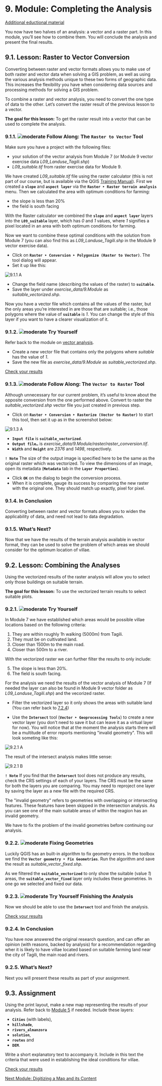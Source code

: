 # 9. Module: Completing the Analysis

[Additional eductional material](https://drive.google.com/drive/u/0/folders/1EqTNZhhCSkmQhYPK7otcpsJOE-glf-Cc?ths=true)

You now have two halves of an analysis: a vector and a raster part. In this module, you’ll see how to combine them. You will conclude the analysis and present the final results.

## 9.1. Lesson: Raster to Vector Conversion
Converting between raster and vector formats allows you to make use of both raster and vector data when solving a GIS problem, as well as using the various analysis methods unique to these two forms of geographic data. This increases the flexibility you have when considering data sources and processing methods for solving a GIS problem.

To combine a raster and vector analysis, you need to convert the one type of data to the other. Let’s convert the raster result of the previous lesson to a vector.

**The goal for this lesson:** To get the raster result into a vector that can be used to complete the analysis.

### 9.1.1. ![moderate](https://github.com/Toletum-Network/AutumnSchool_2020/blob/master/Icons/moderate.png) Follow Along: The **``Raster to Vector``** Tool

Make sure you have a project with the following files:

* your solution of the vector analysis from Module 7 (or Module 9 vector exercise data _L09_Landuse_Tagili.shp_)
* _L09_suitable.tif_ from raster exercise data for Module 9.

We have created _L09_suitable.tif_ file using the raster calculator (this is not part of our course, but is available via the QGIS [Training Manual](https://docs.qgis.org/testing/en/docs/training_manual/rasters/terrain_analysis.html#moderate-fa-using-the-raster-calculator)). First we created a **``slope``** and **``aspect layer``** via the **``Raster ‣ Raster terrain analysis``** menu. Then we calculated the area with optimum conditions for farming:

* the slope is less than 20% 
* the field is south facing

With the Raster calculator we combined the **``slope``** and **``aspect layer``** layers into the **``L09_suitable``** layer, which has _0_ and _1_ values, where _1_ signifies a pixel located in an area with both optimum conditions for farming.

Now we want to combine these optimal conditions with the solution from Module 7 (you can also find this as _L09_Landuse_Tagili.shp_ in the Module 9 vector exercise data).  

* Click on **``Raster ‣ Conversion ‣ Polygonize (Raster to Vector)``**. The tool dialog will appear.
* Set it up like this:

![9.1.1 A](https://github.com/Toletum-Network/AutumnSchool_2020/blob/master/Screenshots/9.1.1%20A.png)

* Change the field name (describing the values of the raster) to **``suitable``**.
* Save the layer under _exercise_data/9.Module_ as _suitable_vectorized.shp_.

Now you have a vector file which contains all the values of the raster, but the only areas you’re interested in are those that are suitable; i.e., those polygons where the value of **``suitable``** is _1_. You can change the style of this layer if you want to have a clearer visualization of it.

### 9.1.2. ![moderate](https://github.com/Toletum-Network/AutumnSchool_2020/blob/master/Icons/moderate.png) Try Yourself
Refer back to the module on [vector analysis](https://github.com/Toletum-Network/AutumnSchool_2020/blob/master/Training_Manual/6.%20Module:%20Creating%20Vector%20Data.md).

* Create a new vector file that contains only the polygons where _suitable_ has the value of _1_.
* Save the new file as _exercise_data/9.Module_ as _suitable_vectorized.shp_.

[Check your results](https://github.com/Toletum-Network/AutumnSchool_2020/blob/master/Training_Manual/Answer_Sheet/Answer_sheet.md#912--try-yourself)

### 9.1.3. ![moderate](https://github.com/Toletum-Network/AutumnSchool_2020/blob/master/Icons/moderate.png) Follow Along: The **``Vector to Raster``** Tool
Although unnecessary for our current problem, it’s useful to know about the opposite conversion from the one performed above. Convert to raster the _suitable_vectorized.shp_ vector file you just created in previous step.

* Click on **``Raster ‣ Conversion ‣ Rasterize (Vector to Raster)``** to start this tool, then set it up as in the screenshot below:

![9.1.3 A](https://github.com/Toletum-Network/AutumnSchool_2020/blob/master/Screenshots/9.2.1%20B.png)

* **``Input file``** is **``suitable_vectorized``**.
* **``Output file…``** is _exercise_data/9.Module/raster/raster_conversion.tif_.
* **``Width``** and **``Height``** are _2376_ and _1498_, respectively.

**``! Note``**
The size of the output image is specified here to be the same as the original raster which was vectorized. To view the dimensions of an image, open its metadata (**``Metadata``** tab in the **``Layer Properties``**).

* Click **``OK``** on the dialog to begin the conversion process.
* When it is complete, gauge its success by comparing the new raster with the original one. They should match up exactly, pixel for pixel.

### 9.1.4. In Conclusion
Converting between raster and vector formats allows you to widen the applicability of data, and need not lead to data degradation.

### 9.1.5. What’s Next?
Now that we have the results of the terrain analysis available in vector format, they can be used to solve the problem of which areas we should consider for the optimum location of villae.

## 9.2. Lesson: Combining the Analyses
Using the vectorized results of the raster analysis will allow you to select only those buildings on suitable terrain.

**The goal for this lesson:** To use the vectorized terrain results to select suitable plots.

### 9.2.1. ![moderate](https://github.com/Toletum-Network/AutumnSchool_2020/blob/master/Icons/moderate.png) Try Yourself

In Module 7 we have established which areas would be possible villae locations based on the following criteria: 

1. They are within roughly 1h walking (5000m) from Tagili.
2. They must be on cultivated land.
3. Closer than 1500m to the main road.
4. Closer than 500m to a river.

With the vectorized raster we can further filter the results to only include:

5. The slope is less than 20%.
6. The field is south facing.

For the analysis we need the results of the vector analysis of Module 7 (If needed the layer can also be found in Module 9 vector folder as _L09_Landuse_Tagili.shp_) and the vecorized raster. 

* Filter the vectorized layer so it only shows the areas with suitable land (You can refer back to [7.2.4](https://github.com/Toletum-Network/AutumnSchool_2020/blob/master/Training_Manual/7.%20Module:%20Vector%20Analysis.md#724--follow-along-start-a-project-and-get-the-data))

* Use the **``Intersect``** tool (**``Vector ‣ Geoprocessing Tools``**) to create a new vector layer (you don't need to save it but can leave it as a virtual layer for now). You will notice that at the moment the analysis starts there will be a multitude of error reports mentioning "invalid geometry". This will look someting like this:

![9.2.1 A](https://github.com/Toletum-Network/AutumnSchool_2020/blob/master/Screenshots/9.2.1%20A.png)

The result of the intersect analysis makes little sense:

![9.2.1 B](https://github.com/Toletum-Network/AutumnSchool_2020/blob/master/Screenshots/9.2.1%20B.png)


**``! Note``**
If you find that the **``Intersect``** tool does not produce any results, check the CRS settings of each of your layers. The CRS must be the same for both the layers you are comparing. You may need to reproject one layer by saving the layer as a new file with the required CRS.

The "invalid geometry" refers to geometries with overlapping or intersecting features. These features have been skipped in the intersection analysis. As you can see one of the main suitable areas of within the reagion has an invalid geometry.

We have to fix the problem of the invalid geometries before continuing our analysis.

### 9.2.2. ![moderate](https://github.com/Toletum-Network/AutumnSchool_2020/blob/master/Icons/moderate.png) Fixing Geometries 
Luckily QGIS has an built-in algorithm to fix geometry errors. In the toolbox we find the **``Vector geometry ‣ Fix Geometries``**. Run the algorithm and save the result as _suitable_vector_fixed.shp_.

As we filtered the **``suitable_vectorized``** to only show the suitable (value _1_) areas, the **``suitable_vector_fixed``** layer only includes these geometries. In one go we selected and fixed our data.  

### 9.2.3. ![moderate](https://github.com/Toletum-Network/AutumnSchool_2020/blob/master/Icons/moderate.png) Try Yourself Finishing the Analysis
Now we should be able to use the **``Intersect``** tool and finish the analysis.

[Check your results](https://github.com/Toletum-Network/AutumnSchool_2020/blob/master/Training_Manual/Answer_Sheet/Answer_sheet.md#-try-yourself-finishing-the-analysis)

### 9.2.4. In Conclusion
You have now answered the original research question, and can offer an opinion (with reasons, backed by analysis) for a recommendation regarding wher it is likely to have villae located based on suitable farming land near the city of Tagili, the main road and rivers.

### 9.2.5. What’s Next?
Next you will present these results as part of your assignment.

## 9.3. Assignment
Using the print layout, make a new map representing the results of your analysis. Refer back to [Module 5](https://github.com/Toletum-Network/AutumnSchool_2020/blob/master/Training_Manual/5.%20Module:%20Creating%20Maps.md#5-module-creating-maps) if needed. Include these layers:

* **``Cities``** (with labels),
* **``hillshade``**,
* **``rivers_almanzora``**
* **``solution``**,
* **``routes``** and
* **``DEM``**.

Write a short explanatory text to accompany it. Include in this text the criteria that were used in establishing the ideal conditions for villae.

[Check your results](https://github.com/Toletum-Network/AutumnSchool_2020/blob/master/Training_Manual/Answer_Sheet/Answer_sheet.md#93-assignment)

[Next Module: Digitizing a Map and its Content](https://github.com/Toletum-Network/AutumnSchool_2020/blob/master/Training_Manual/10.%20Module:_Digitizing_a_Map_and_its_Content.md)

